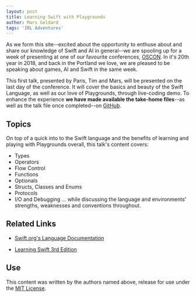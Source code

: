 ```yaml
---
layout: post
title: Learning Swift with Playgrounds
author: Mars Geldard
tags: 'IRL Adventures'
---
```


As we form this site--excited about the opportunity to enthuse about and share our knowledge of Swift and AI in general--we are spooling up for a week of presenting at one of our favourite conferences, [OSCON](https://conferences.oreilly.com/oscon/oscon-or). In it's 20th year in 2018, and back in the Portland we love, we are pleased to be speaking about games, AI and Swift in the same week.

This first talk, presented by Paris, Tim and Mars, will be presented on the last day of the conference. It will cover the basics and beauty of the Swift Language, as well as our love of Playgrounds, through live-coding demo. To enhance the experience **we have made available the take-home files**--as well as the talk file once completed--on [GitHub](https://github.com/thesecretlab/LearningSwiftAtOSCON2018).

## Topics
On top of a quick into to the Swift language and the benefits of learning and playing with Playgrounds overall, this talk's content covers:
* Types
* Operators
* Flow Control
* Functions
* Optionals
* Structs, Classes and Enums
* Protocols
* I/O and Debugging
... while discussing the language and environments' strengths, weaknesses and conventions throughout.

## Related Links
 * [Swift.org's Language Documentation](https://docs.swift.org)

 * [Learning Swift 3rd Edition](http://shop.oreilly.com/product/0636920083566.do)

## Use
This content was written by the authors named above, release for use under the [MIT License](https://opensource.org/licenses/MIT).
